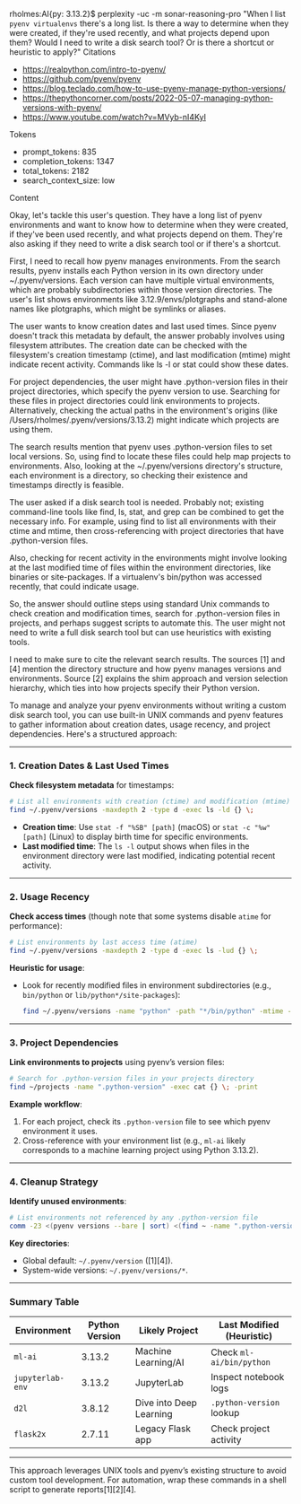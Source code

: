 rholmes:AI{py: 3.13.2}$ perplexity -uc -m sonar-reasoning-pro "When I list `pyenv virtualenvs` there's a long list. Is there a way to determine when they were created, if they're used recently, and what projects depend upon them? Would I need to write a disk search tool? Or is there a shortcut or heuristic to apply?"
 Citations

- https://realpython.com/intro-to-pyenv/
- https://github.com/pyenv/pyenv
- https://blog.teclado.com/how-to-use-pyenv-manage-python-versions/
- https://thepythoncorner.com/posts/2022-05-07-managing-python-versions-with-pyenv/
- https://www.youtube.com/watch?v=MVyb-nI4KyI


 Tokens

- prompt_tokens: 835
- completion_tokens: 1347
- total_tokens: 2182
- search_context_size: low


 Content

<think>
Okay, let's tackle this user's question. They have a long list of pyenv environments and want to know how to determine when they were created, if they've been used recently, and what projects depend on them. They're also asking if they need to write a disk search tool or if there's a shortcut.

First, I need to recall how pyenv manages environments. From the search results, pyenv installs each Python version in its own directory under ~/.pyenv/versions. Each version can have multiple virtual environments, which are probably subdirectories within those version directories. The user's list shows environments like 3.12.9/envs/plotgraphs and stand-alone names like plotgraphs, which might be symlinks or aliases.

The user wants to know creation dates and last used times. Since pyenv doesn't track this metadata by default, the answer probably involves using filesystem attributes. The creation date can be checked with the filesystem's creation timestamp (ctime), and last modification (mtime) might indicate recent activity. Commands like ls -l or stat could show these dates.

For project dependencies, the user might have .python-version files in their project directories, which specify the pyenv version to use. Searching for these files in project directories could link environments to projects. Alternatively, checking the actual paths in the environment's origins (like /Users/rholmes/.pyenv/versions/3.13.2) might indicate which projects are using them.

The search results mention that pyenv uses .python-version files to set local versions. So, using find to locate these files could help map projects to environments. Also, looking at the ~/.pyenv/versions directory's structure, each environment is a directory, so checking their existence and timestamps directly is feasible.

The user asked if a disk search tool is needed. Probably not; existing command-line tools like find, ls, stat, and grep can be combined to get the necessary info. For example, using find to list all environments with their ctime and mtime, then cross-referencing with project directories that have .python-version files.

Also, checking for recent activity in the environments might involve looking at the last modified time of files within the environment directories, like binaries or site-packages. If a virtualenv's bin/python was accessed recently, that could indicate usage.

So, the answer should outline steps using standard Unix commands to check creation and modification times, search for .python-version files in projects, and perhaps suggest scripts to automate this. The user might not need to write a full disk search tool but can use heuristics with existing tools.

I need to make sure to cite the relevant search results. The sources [1] and [4] mention the directory structure and how pyenv manages versions and environments. Source [2] explains the shim approach and version selection hierarchy, which ties into how projects specify their Python version.
</think>

To manage and analyze your pyenv environments without writing a custom disk search tool, you can use built-in UNIX commands and pyenv features to gather information about creation dates, usage recency, and project dependencies. Here's a structured approach:

---

### **1. Creation Dates & Last Used Times**
**Check filesystem metadata** for timestamps:
```bash
# List all environments with creation (ctime) and modification (mtime) timestamps
find ~/.pyenv/versions -maxdepth 2 -type d -exec ls -ld {} \;
```

- **Creation time**: Use `stat -f "%SB" [path]` (macOS) or `stat -c "%w" [path]` (Linux) to display birth time for specific environments.
- **Last modified time**: The `ls -l` output shows when files in the environment directory were last modified, indicating potential recent activity.

---

### **2. Usage Recency**
**Check access times** (though note that some systems disable `atime` for performance):
```bash
# List environments by last access time (atime)
find ~/.pyenv/versions -maxdepth 2 -type d -exec ls -lud {} \;
```

**Heuristic for usage**:
- Look for recently modified files in environment subdirectories (e.g., `bin/python` or `lib/python*/site-packages`):
  ```bash
  find ~/.pyenv/versions -name "python" -path "*/bin/python" -mtime -30
  ```

---

### **3. Project Dependencies**
**Link environments to projects** using pyenv’s version files:
```bash
# Search for .python-version files in your projects directory
find ~/projects -name ".python-version" -exec cat {} \; -print
```

**Example workflow**:
1. For each project, check its `.python-version` file to see which pyenv environment it uses.
2. Cross-reference with your environment list (e.g., `ml-ai` likely corresponds to a machine learning project using Python 3.13.2).

---

### **4. Cleanup Strategy**
**Identify unused environments**:
```bash
# List environments not referenced by any .python-version file
comm -23 <(pyenv versions --bare | sort) <(find ~ -name ".python-version" -exec cat {} \; | sort -u)
```

**Key directories**:
- Global default: `~/.pyenv/version` ([1][4]).
- System-wide versions: `~/.pyenv/versions/*`.

---

### **Summary Table**
| Environment          | Python Version | Likely Project       | Last Modified (Heuristic) |
|----------------------|----------------|----------------------|---------------------------|
| `ml-ai`              | 3.13.2         | Machine Learning/AI  | Check `ml-ai/bin/python`  |
| `jupyterlab-env`     | 3.13.2         | JupyterLab           | Inspect notebook logs    |
| `d2l`                | 3.8.12         | Dive into Deep Learning | `.python-version` lookup |
| `flask2x`            | 2.7.11         | Legacy Flask app      | Check project activity   |

---

This approach leverages UNIX tools and pyenv’s existing structure to avoid custom tool development. For automation, wrap these commands in a shell script to generate reports[1][2][4].
